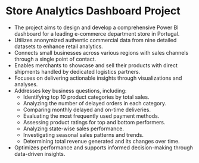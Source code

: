 # Store Analytics Dashboard Project

- The project aims to design and develop a comprehensive Power BI dashboard for a leading e-commerce department store in Portugal.
- Utilizes anonymized authentic commercial data from nine detailed datasets to enhance retail analytics.
- Connects small businesses across various regions with sales channels through a single point of contact.
- Enables merchants to showcase and sell their products with direct shipments handled by dedicated logistics partners.
- Focuses on delivering actionable insights through visualizations and analyses.
- Addresses key business questions, including:
  - Identifying top 10 product categories by total sales.
  - Analyzing the number of delayed orders in each category.
  - Comparing monthly delayed and on-time deliveries.
  - Evaluating the most frequently used payment methods.
  - Assessing product ratings for top and bottom performers.
  - Analyzing state-wise sales performance.
  - Investigating seasonal sales patterns and trends.
  - Determining total revenue generated and its changes over time.
- Optimizes performance and supports informed decision-making through data-driven insights.
